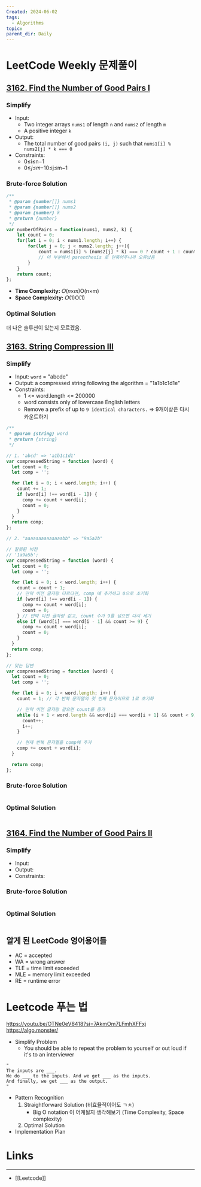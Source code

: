 ```yaml
---
Created: 2024-06-02
tags:
  - Algorithms
topic: 
parent_dir: Daily
---
```

# LeetCode Weekly 문제풀이
## [3162. Find the Number of Good Pairs I](https://leetcode.com/problems/find-the-number-of-good-pairs-i/)
### Simplify
- Input:  
	- Two integer arrays `nums1` of length `n` and `nums2` of length `m`
	- A positive integer `k`
- Output:
	- The total number of good pairs `(i, j)` such that `nums1[i] % nums2[j] * k === 0`
- Constraints: 
	- 0≤i≤n−1
	- 0≤𝑗≤𝑚−10≤j≤m−1
### Brute-force Solution
```js
/**
 * @param {number[]} nums1
 * @param {number[]} nums2
 * @param {number} k
 * @return {number}
 */
var numberOfPairs = function(nums1, nums2, k) {
    let count = 0;
    for(let i = 0; i < nums1.length; i++) {
        for(let j = 0; j < nums2.length; j++){
            count = nums1[i] % (nums2[j] * k) === 0 ? count + 1 : count; 
            // 이 부분에서 parenthesis 로 안묶어주니까 오류났음
        }
    }
    return count;
};
```
- **Time Complexity:** 𝑂(𝑛×𝑚)O(n×m)
- **Space Complexity:** 𝑂(1)O(1)
### Optimal Solution
더 나은 솔루션이 있는지 모르겠음.
## [3163. String Compression III](https://leetcode.com/problems/string-compression-iii/)
### Simplify
- Input: `word` = "abcde"
- Output: a compressed string following the algorithm = "1a1b1c1d1e"
- Constraints:
    - 1 <= word.length <= 200000
    - word consists only of lowercase English letters
    - Remove a prefix of up to `9 identical characters.` => 9개이상은 다시 카운트하기

```js
/**
 * @param {string} word
 * @return {string}
 */

// 1. 'abcd' => 'a1b1c1d1'
var compressedString = function (word) {
  let count = 0;
  let comp = '';

  for (let i = 0; i < word.length; i++) {
    count += 1;
    if (word[i] !== word[i - 1]) {
      comp += count + word[i];
      count = 0;
    }
  }
  return comp;
};

// 2. "aaaaaaaaaaaaaabb" => "9a5a2b"

// 잘못된 버전
// '1a9a5b';
var compressedString = function (word) {
  let count = 0;
  let comp = '';

  for (let i = 0; i < word.length; i++) {
    count = count + 1;
    // 만약 이전 글자랑 다르다면, comp 에 추가하고 0으로 초기화
    if (word[i] !== word[i - 1]) {
      comp += count + word[i];
      count = 0;
    } // 만약 이전 글자랑 같고, count 수가 9를 넘으면 다시 세기
    else if (word[i] === word[i - 1] && count >= 9) {
      comp += count + word[i];
      count = 0;
    }
  }
  return comp;
};

// 맞는 답변
var compressedString = function (word) {
  let count = 0;
  let comp = '';

  for (let i = 0; i < word.length; i++) {
    count = 1; // 각 반복 문자열의 첫 번째 문자이므로 1로 초기화

    // 만약 이전 글자랑 같으면 count를 증가
    while (i + 1 < word.length && word[i] === word[i + 1] && count < 9) {
      count++;
      i++;
    }

    // 현재 반복 문자열을 comp에 추가
    comp += count + word[i];
  }

  return comp;
};

```
### Brute-force Solution
```js
```
### Optimal Solution
```js
```
## [3164. Find the Number of Good Pairs II](https://leetcode.com/problems/find-the-number-of-good-pairs-ii/)
### Simplify
- Input:
- Output:
- Constraints: 
### Brute-force Solution
```js
```
### Optimal Solution
```js
```
## 알게 된 LeetCode 영어용어들
- AC = accepted
- WA = wrong answer
- TLE = time limit exceeded
- MLE = memory limit exceeded
- RE = runtime error
# Leetcode 푸는 법
https://youtu.be/OTNe0eV8418?si=7AkmOm7LFmhXFFxj
https://algo.monster/
- Simplify Problem
	- You should be able to repeat the problem to yourself or out loud if it's to an interviewer
```
"
The inputs are ___.
We do ___ to the inputs. And we get ___ as the inputs.
And finally, we get ___ as the output.
"	
```
- Pattern Recognition
	1) Straightforward Solution (비효율적이어도 ㄱㅊ)
		- Big O notation 이 어케될지 생각해보기 (Time Complexity, Space complexity)
	2) Optimal Solution
- Implementation Plan
# Links
-----
- [[Leetcode]]



